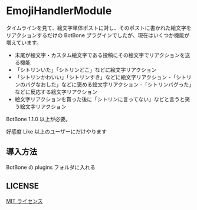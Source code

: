 # EmojiHandlerModule

タイムラインを見て、絵文字単体ポストに対し、そのポストに書かれた絵文字をリアクションするだけの BotBone プラグインでしたが、現在はいくつか機能が増えています。

- 末尾が絵文字・カスタム絵文字である投稿にその絵文字でリアクションを送る機能
- 「シトリンいた」「シトリンどこ」などに絵文字リアクション
- 「シトリンかわいい」「シトリンすき」などに絵文字リアクション
-「シトリンのバグなおした」などに褒める絵文字リアクション
-「シトリンバグった」などに反応する絵文字リアクション
- 絵文字リアクションを貰った後に「シトリンに言ってない」などと言うと笑う絵文字リアクション


BotBone 1.1.0 以上が必要。

好感度 Like 以上のユーザーにだけやります

## 導入方法

BotBone の plugins フォルダに入れる

## LICENSE

[MIT ライセンス](LICENSE)